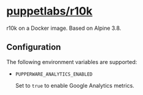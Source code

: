 # [puppetlabs/r10k](https://github.com/puppetlabs/r10k)

r10k on a Docker image. Based on Alpine 3.8.

## Configuration

The following environment variables are supported:

- `PUPPERWARE_ANALYTICS_ENABLED`

  Set to `true` to enable Google Analytics metrics.
